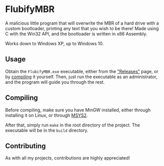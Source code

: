# FlubifyMBR
A malicious little program that will overwrite the MBR of a hard drive with a custom bootloader, printing any text that you wish to be there! Made using C with the Win32 API, and the bootloader is written in x86 Assembly.

Works down to Windows XP, up to Windows 10.

## Usage
Obtain the `FlubifyMBR.exe` executable, either from the ["Releases"](https://github.com/bemxio/FlubifyMBR/releases) page, or by [compiling](https://github.com/bemxio/FlubifyMBR#compiling) it yourself. Then, just run the executable as an administrator, and the program will guide you through the rest.

## Compiling
Before compiling, make sure you have MinGW installed, either through installing it on Linux, or through [MSYS2](https://www.msys2.org/).

After that, simply run `make` in the root directory of the project. The executable will be in the `build` directory.

## Contributing
As with all my projects, contributions are highly appreciated!